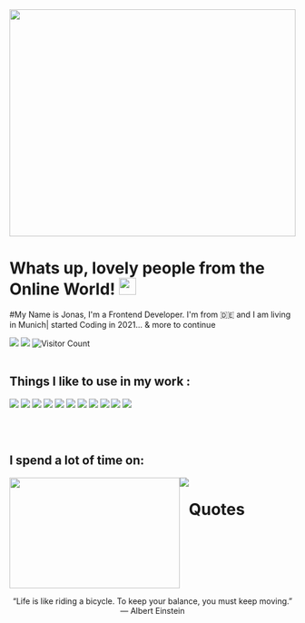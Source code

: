 
<img src="https://c.tenor.com/8NbjVzof-oIAAAAC/hello-funny.gif" height="400px" width="100%" />

# Whats up, lovely people from the Online World! <img src="https://raw.githubusercontent.com/MartinHeinz/MartinHeinz/master/wave.gif" width="30px">

#My Name is Jonas, I'm a Frontend Developer. I'm from 🇩🇪  and I am living in Munich| started Coding in 2021... & more to continue
  
![](https://img.shields.io/badge/jonas_hirsch-informational?link=https://www.linkedin.com/in/jonas-hirsch&style=flat&logo=linkedin&logoColor=white&color=blue)
![](https://img.shields.io/badge/jonashirsch@t-online.de-informational?style=flat&logo=gmail&logoColor=white&color=red)
![Visitor Count](https://shields-io-visitor-counter.herokuapp.com/badge?page=octocat.Spoon-Knife&style=flat&logoColor=white&color=informational)
<br/>
<br/>

## Things I like to use in my work :

![](https://img.shields.io/badge/Code-HTML5-informational?style=flat&logo=html5&logoColor=white&color=blue)
![](https://img.shields.io/badge/Code-CSS3-informational?style=flat&logo=css3&logoColor=white&color=blue)
![](https://img.shields.io/badge/Code-JavaScript-informational?style=flat&logo=javascript&logoColor=white&color=blue)
![](https://img.shields.io/badge/Code-React-informational?style=flat&logo=react&logoColor=white&color=blue)
![](https://img.shields.io/badge/Tool-Git-informational?style=flat&logo=git&logoColor=white&color=red)
![](https://img.shields.io/badge/Tool-Figma-informational?style=flat&logo=figma&logoColor=white&color=red)
![](https://img.shields.io/badge/Code-Node-informational?style=flat&logo=node&logoColor=white&color=blue)
![](https://img.shields.io/badge/Code-Express-informational?style=flat&logo=express&logoColor=white&color=blue)
![](https://img.shields.io/badge/Code-MongoDB-informational?style=flat&logo=mongodb&logoColor=white&color=blue)
![](https://img.shields.io/badge/Code-PostgreSQL-informational?style=flat&logo=postgresql&logoColor=white&color=blue)
![](https://img.shields.io/badge/Editor-VisualStudio-informational?style=flat&logo=visualstudio&logoColor=white&color=success)

<br />
<br />

## I spend a lot of time on:

<div style="display:flex; flex-wrap:wrap" align="center">

<img src="https://c.tenor.com/bbX86HtK_s8AAAAd/read-book.gif" height="195px" width="300px" />
<img src="https://github-readme-streak-stats.herokuapp.com?user=jonas-hirsch&theme=contrast" />

<br />

# Quotes
“Life is like riding a bicycle. To keep your balance, you must keep moving.”
― Albert Einstein

